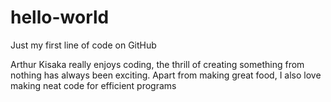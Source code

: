 # hello-world
Just my first line of code on GitHub

Arthur Kisaka really enjoys coding, the thrill of creating something from nothing has always been exciting.
Apart from making great food, I also love making neat code for efficient programs
